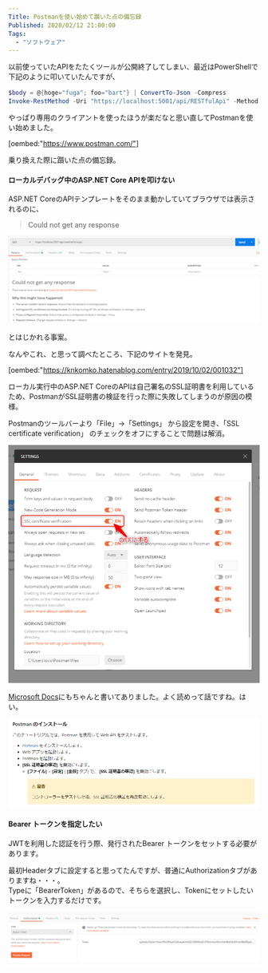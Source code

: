 ```yaml
---
Title: Postmanを使い始めて躓いた点の備忘録
Published: 2020/02/12 21:00:00
Tags:
  - "ソフトウェア"
---
```

以前使っていたAPIをたたくツールが公開終了してしまい、最近はPowerShellで下記のように叩いていたんですが、  

```powershell
$body = @{hoge="fuga"; foo="bart"} | ConvertTo-Json -Compress  
Invoke-RestMethod -Uri "https://localhost:5001/api/RESTfulApi" -Method POST -Body $body -ContentType application/json  
```

やっぱり専用のクライアントを使ったほうが楽だなと思い直してPostmanを使い始めました。  

[oembed:"https://www.postman.com/"]

乗り換えた際に躓いた点の備忘録。  




#### ローカルデバッグ中のASP.NET Core APIを叩けない  

ASP.NET CoreのAPIテンプレートをそのまま動かしていてブラウザでは表示されるのに、

> Could not get any response

![](20200212001628.png) 

とはじかれる事案。  

なんやこれ、と思って調べたところ、下記のサイトを発見。  

[oembed:"https://knkomko.hatenablog.com/entry/2019/10/02/001032"]

ローカル実行中のASP.NET CoreのAPIは自己署名のSSL証明書を利用しているため、PostmanがSSL証明書の検証を行った際に失敗してしまうのが原因の模様。  

Postmanのツールバーより「File」→「Settings」 から設定を開き、「SSL certificate verification」 のチェックをオフにすることで問題は解消。  

![](20200212002216.png) 

[Microsoft Docs](https://docs.microsoft.com/ja-jp/aspnet/core/tutorials/first-web-api?view=aspnetcore-3.0&tabs=visual-studio)にもちゃんと書いてありました。よく読めって話ですね。はい。  

![](20200212002258.png) 

#### Bearer トークンを指定したい  

JWTを利用した認証を行う際、発行されたBearer トークンをセットする必要があります。  

最初Headerタブに設定すると思ってたんですが、普通にAuthorizationタブがありますね・・・。  
Typeに「BearerToken」があるので、そちらを選択し、Tokenにセットしたいトークンを入力するだけです。  

![](20200212002611.png) 